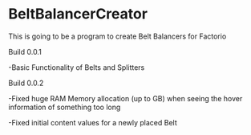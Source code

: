 # BeltBalancerCreator
This is going to be a program to create Belt Balancers for Factorio

Build 0.0.1

-Basic Functionality of Belts and Splitters

Build 0.0.2

-Fixed huge RAM Memory allocation (up to GB) when seeing the hover information of something too long

-Fixed initial content values for a newly placed Belt
